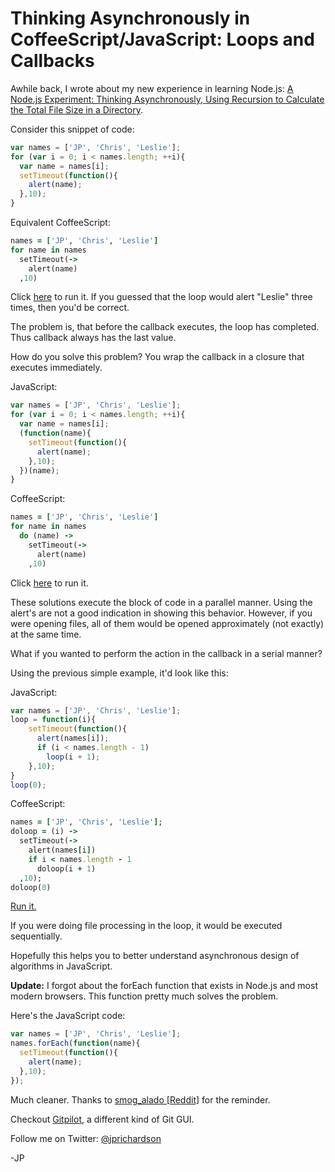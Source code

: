 <!--
author: JP Richardson
publish: Thu May 24 2012 18:19:20 GMT-0500 (CDT)
status: publish
type: post
link: https://procbits.wordpress.com/2012/05/24/thinking-asynchronously-in-coffeescriptjavascript-loops-and-callbacks/
tags: CoffeeScript, JavaScript
slug: 2012/05/24/thinking-asynchronously-in-coffeescriptjavascript-loops-and-callbacks
-->

Thinking Asynchronously in CoffeeScript/JavaScript: Loops and Callbacks
=======================================================================

Awhile back, I wrote about my new experience in learning Node.js: [A
Node.js Experiment: Thinking Asynchronously, Using Recursion to
Calculate the Total File Size in a
Directory](http://procbits.com/2011/10/29/a-node-js-experiment-thinking-asynchronously-recursion-calculate-file-size-directory/).

Consider this snippet of code:

```javascript
var names = ['JP', 'Chris', 'Leslie'];
for (var i = 0; i < names.length; ++i){
  var name = names[i];
  setTimeout(function(){
    alert(name);              
  },10);
}​
```

Equivalent CoffeeScript:

```ruby
names = ['JP', 'Chris', 'Leslie']
for name in names
  setTimeout(->
    alert(name)
  ,10)
```

Click
[here](http://coffeescript.org/#try:names%20%3D%20%5B'JP'%2C%20'Chris'%2C%20'Leslie'%5D%0Afor%20name%20in%20names%0A%20%20setTimeout(-%3E%0A%20%20%20%20alert(name)%0A%20%20%2C10))
to run it. If you guessed that the loop would alert "Leslie" three
times, then you'd be correct.

The problem is, that before the callback executes, the loop has
completed. Thus callback always has the last value.

How do you solve this problem? You wrap the callback in a closure that
executes immediately.

JavaScript:

```javascript
var names = ['JP', 'Chris', 'Leslie'];
for (var i = 0; i < names.length; ++i){
  var name = names[i];
  (function(name){
    setTimeout(function(){
      alert(name);              
    },10);
  })(name);
}​
```

CoffeeScript:

```ruby
names = ['JP', 'Chris', 'Leslie']
for name in names
  do (name) ->
    setTimeout(->
      alert(name)
    ,10)
```

Click
[here](http://coffeescript.org/#try:names%20%3D%20%5B'JP'%2C%20'Chris'%2C%20'Leslie'%5D%0Afor%20name%20in%20names%0A%20%20do%20(name)%20-%3E%0A%20%20%20%20setTimeout(-%3E%0A%20%20%20%20%20%20alert(name)%0A%20%20%20%20%2C10))
to run it.

These solutions execute the block of code in a parallel manner. Using
the alert's are not a good indication in showing this behavior. However,
if you were opening files, all of them would be opened approximately
(not exactly) at the same time.

What if you wanted to perform the action in the callback in a serial
manner?

Using the previous simple example, it'd look like this:

JavaScript:

```javascript
var names = ['JP', 'Chris', 'Leslie'];
loop = function(i){
    setTimeout(function(){
      alert(names[i]);
      if (i < names.length - 1)
        loop(i + 1);       
    },10);
}
loop(0);
```

CoffeeScript:

```ruby
names = ['JP', 'Chris', 'Leslie'];
doloop = (i) ->
  setTimeout(->
    alert(names[i])
    if i < names.length - 1
      doloop(i + 1)       
  ,10);
doloop(0)
```

[Run
it.](http://coffeescript.org/#try:names%20%3D%20%5B'JP'%2C%20'Chris'%2C%20'Leslie'%5D%3B%0Adoloop%20%3D%20(i)%20-%3E%0A%20%20setTimeout(-%3E%0A%20%20%20%20alert(names%5Bi%5D)%0A%20%20%20%20if%20i%20%3C%20names.length%20-%201%0A%20%20%20%20%20%20doloop(i%20%2B%201)%20%20%20%20%20%20%20%0A%20%20%2C10)%3B%0Adoloop(0))

If you were doing file processing in the loop, it would be executed
sequentially.

Hopefully this helps you to better understand asynchronous design of
algorithms in JavaScript.

**Update:** I forgot about the forEach function that exists in Node.js
and most modern browsers. This function pretty much solves the problem.

Here's the JavaScript code:

```javascript
var names = ['JP', 'Chris', 'Leslie'];
names.forEach(function(name){
  setTimeout(function(){
    alert(name);              
  },10);
}​);
```

Much cleaner. Thanks to [smog\_alado
[Reddit]](http://www.reddit.com/r/programming/comments/u34ed/thinking_asynchronously_in_coffeescriptjavascript/c4ryifw)
for the reminder.

Checkout [Gitpilot](http://gitpilot.com), a different kind of Git GUI.

Follow me on Twitter: [@jprichardson](http://twitter.com/jprichardson)

-JP
